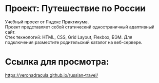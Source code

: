 # Проект: Путешествие по России

Учебный проект от Яндекс Практикума.  
Проект представляет собой статический одностраничный адаптивный сайт.   
Стек технологий: HTML, CSS, Grid Layout, Flexbox, БЭМ.
Для подключения разместите родительский каталог на веб-сервере.  
  
# Ссылка для просмотра:
https://veronadracula.github.io/russian-travel/
